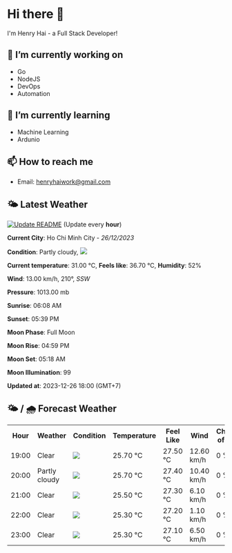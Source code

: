 # Hi there 👋

I'm Henry Hai - a Full Stack Developer!

## 🔭 I’m currently working on

- Go
- NodeJS
- DevOps
- Automation

## 🌱 I’m currently learning

- Machine Learning
- Ardunio

## 📫 How to reach me

- Email: <henryhaiwork@gmail.com>

## 🌤️ Latest Weather
[![Update README](https://github.com/henry0hai/henry0hai/actions/workflows/udpateReadme.yml/badge.svg)](https://github.com/henry0hai/henry0hai/actions/workflows/udpateReadme.yml)
(Update every **hour**)
<!-- CURRENT_WEATHER:START -->
**Current City**: Ho Chi Minh City - *26/12/2023*

**Condition**: Partly cloudy, <img src="https://cdn.weatherapi.com/weather/64x64/night/116.png"/>

**Current temperature**: 31.00 °C, **Feels like**: 36.70 °C, **Humidity**: 52%

**Wind**: 13.00 km/h, 210°, *SSW*

**Pressure**: 1013.00 mb

**Sunrise**: 06:08 AM

**Sunset**: 05:39 PM

**Moon Phase**: Full Moon

**Moon Rise**: 04:59 PM

**Moon Set**: 05:18 AM

**Moon Illumination**: 99

**Updated at**: 2023-12-26 18:00 (GMT+7)<!-- CURRENT_WEATHER:END -->

## 🌤️ / 🌧️ Forecast Weather
<!-- FORECAST_WEATHER:START -->
<table>
		<tr>
			<th>Hour</th>
			<th>Weather</th>
			<th>Condition</th>
			<th>Temperature</th>
			<th>Feel Like</th>
			<th>Wind</th>
			<th>Chance of Rain</th>
		</tr>
				<tr>
					<td>19:00</td>
					<td>Clear</td>
					<td><img src='https://cdn.weatherapi.com/weather/64x64/night/113.png'/></td>
					<td>25.70 °C</td>
					<td>27.50 °C</td>
					<td>12.60 km/h</td>
					<td>0 %</td>
				</tr>
				<tr>
					<td>20:00</td>
					<td>Partly cloudy</td>
					<td><img src='https://cdn.weatherapi.com/weather/64x64/night/116.png'/></td>
					<td>25.70 °C</td>
					<td>27.40 °C</td>
					<td>10.40 km/h</td>
					<td>0 %</td>
				</tr>
				<tr>
					<td>21:00</td>
					<td>Clear</td>
					<td><img src='https://cdn.weatherapi.com/weather/64x64/night/113.png'/></td>
					<td>25.50 °C</td>
					<td>27.30 °C</td>
					<td>6.10 km/h</td>
					<td>0 %</td>
				</tr>
				<tr>
					<td>22:00</td>
					<td>Clear</td>
					<td><img src='https://cdn.weatherapi.com/weather/64x64/night/113.png'/></td>
					<td>25.30 °C</td>
					<td>27.20 °C</td>
					<td>1.10 km/h</td>
					<td>0 %</td>
				</tr>
				<tr>
					<td>23:00</td>
					<td>Clear</td>
					<td><img src='https://cdn.weatherapi.com/weather/64x64/night/113.png'/></td>
					<td>25.30 °C</td>
					<td>27.10 °C</td>
					<td>6.50 km/h</td>
					<td>0 %</td>
				</tr>
</table>
<!-- FORECAST_WEATHER:END -->
